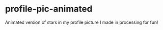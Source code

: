 # profile-pic-animated

Animated version of stars in my profile picture I made in processing for fun!
